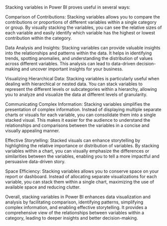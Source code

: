Stacking variables in Power BI proves useful in several ways:

Comparison of Contributions: Stacking variables allows you to compare the contributions or proportions of different variables within a single category or group. By visually stacking the variables, you can see the relative sizes of each variable and easily identify which variable has the highest or lowest contribution within the category.

Data Analysis and Insights: Stacking variables can provide valuable insights into the relationships and patterns within the data. It helps in identifying trends, spotting anomalies, and understanding the distribution of values across different variables. This analysis can lead to data-driven decision-making and uncover important insights for your business.

Visualizing Hierarchical Data: Stacking variables is particularly useful when dealing with hierarchical or nested data. You can stack variables to represent the different levels or subcategories within a hierarchy, allowing you to analyze and visualize the data at different levels of granularity.

Communicating Complex Information: Stacking variables simplifies the presentation of complex information. Instead of displaying multiple separate charts or visuals for each variable, you can consolidate them into a single stacked visual. This makes it easier for the audience to understand the relationships and comparisons between the variables in a concise and visually appealing manner.

Effective Storytelling: Stacked visuals can enhance storytelling by highlighting the relative importance or distribution of variables. By stacking variables within a chart, you can visually emphasize the differences or similarities between the variables, enabling you to tell a more impactful and persuasive data-driven story.

Space Efficiency: Stacking variables allows you to conserve space on your report or dashboard. Instead of allocating separate visualizations for each variable, you can stack them within a single chart, maximizing the use of available space and reducing clutter.

Overall, stacking variables in Power BI enhances data visualization and analysis by facilitating comparison, identifying patterns, simplifying complex information, and enabling effective storytelling. It provides a comprehensive view of the relationships between variables within a category, leading to deeper insights and better decision-making.
